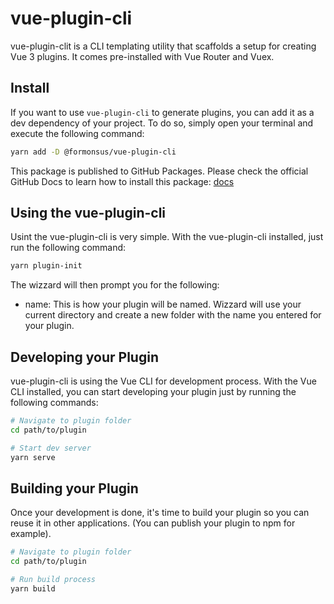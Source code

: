 # vue-plugin-cli

vue-plugin-clit is a CLI templating utility that scaffolds a setup for creating Vue 3 plugins. It comes pre-installed
with Vue Router and Vuex.

## Install

If you want to use `vue-plugin-cli` to generate plugins, you can add it as a dev dependency of your project. To do so, simply open your terminal and execute the following command:

```sh
yarn add -D @formonsus/vue-plugin-cli
```

This package is published to GitHub Packages. Please check the official GitHub Docs to learn how to install this package: [docs](https://docs.github.com/en/packages/guides/configuring-npm-for-use-with-github-packages#installing-a-package)

## Using the vue-plugin-cli

Usint the vue-plugin-cli is very simple. With the vue-plugin-cli installed, just run the following command:

```sh
yarn plugin-init
```

The wizzard will then prompt you for the following:
  - name: This is how your plugin will be named. Wizzard will use your current directory and create a new folder with the name you entered for your plugin.


## Developing your Plugin

vue-plugin-cli is using the Vue CLI for development process. With the Vue CLI installed, you can
start developing your plugin just by running the following commands:

```sh
# Navigate to plugin folder
cd path/to/plugin

# Start dev server
yarn serve
```

## Building your Plugin

Once your development is done, it's time to build your plugin so you can reuse it in other applications. (You can publish your plugin to npm for example). 

```sh
# Navigate to plugin folder
cd path/to/plugin

# Run build process
yarn build
```
